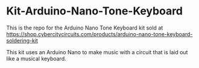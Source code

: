 # Kit-Arduino-Nano-Tone-Keyboard

This is the repo for the Arduino Nano Tone Keyboard kit sold at https://shop.cybercitycircuits.com/products/arduino-nano-tone-keyboard-soldering-kit

This kit uses an Arduino Nano to make music with a circuit that is laid out like a musical keyboard.
